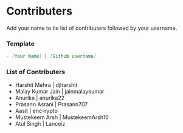 # Contributers

Add your name to tle list of contributers followed by your username.

### Template

```md
- [Your Name] | [Github username]
```

### List of Contributers
- Harshit Mehra | djharshit
- Malay Kumar Jain | jainmalaykumar
- Anurika | anurika22
- Prasann Asrani | Prasann707
- Aasit | enc-rypto
- Mustekeem Arsh | MustekeemArsh10
- Atul Singh | Lanceiz
